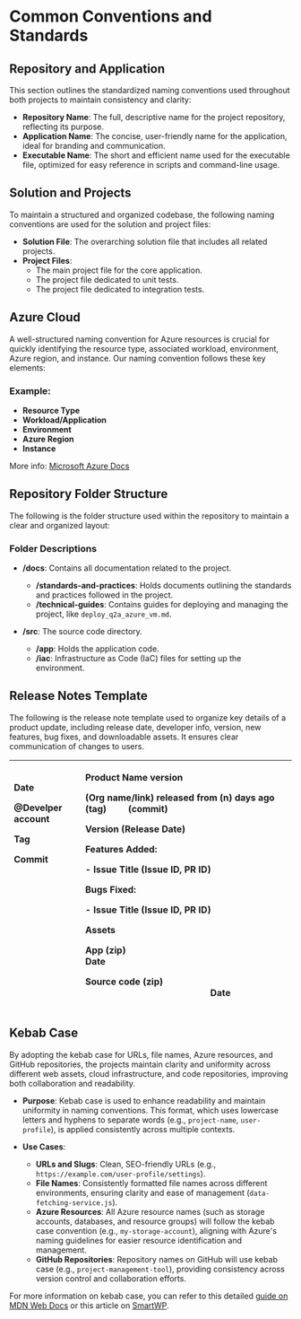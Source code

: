 # Common Conventions and Standards


## Repository and Application

This section outlines the standardized naming conventions used throughout both projects to maintain consistency and clarity:

- **Repository Name**: The full, descriptive name for the project repository, reflecting its purpose.
- **Application Name**: The concise, user-friendly name for the application, ideal for branding and communication.
- **Executable Name**: The short and efficient name used for the executable file, optimized for easy reference in scripts and command-line usage.

## Solution and Projects

To maintain a structured and organized codebase, the following naming conventions are used for the solution and project files:

- **Solution File**: The overarching solution file that includes all related projects.
- **Project Files**:
  - The main project file for the core application.
  - The project file dedicated to unit tests.
  - The project file dedicated to integration tests.

## Azure Cloud

A well-structured naming convention for Azure resources is crucial for quickly identifying the resource type, associated workload, environment, Azure region, and instance. Our naming convention follows these key elements:

### Example:

- **Resource Type**
- **Workload/Application**
- **Environment**
- **Azure Region**
- **Instance**

More info: [Microsoft Azure Docs](https://learn.microsoft.com/en-us/azure/cloud-adoption-framework/ready/azure-best-practices/resource-naming)

## Repository Folder Structure

The following is the folder structure used within the repository to maintain a clear and organized layout:

### Folder Descriptions

- **/docs**: Contains all documentation related to the project.
  - **/standards-and-practices**: Holds documents outlining the standards and practices followed in the project.
  - **/technical-guides**: Contains guides for deploying and managing the project, like `deploy_q2a_azure_vm.md`.
  
- **/src**: The source code directory.
  - **/app**: Holds the application code.
  - **/iac**: Infrastructure as Code (IaC) files for setting up the environment.


## Release Notes Template 
The following is the release note template used to organize key details of a product update, including release date, developer info, version, new features, bug fixes, and downloadable assets. It ensures clear communication of changes to users.

|<p>**Date**</p><p>**@Develper account**</p><p> **Tag**</p><p> **Commit** <br />&nbsp;<br /> <br />&nbsp;<br /><br />&nbsp;<br /><br />&nbsp;<br /><br />&nbsp;<br /><br />&nbsp;<br />  </p>|<p>**Product Name version** </p><p> (Org name/link) released from (n) days ago &nbsp; &nbsp; (tag) &nbsp; &nbsp; &nbsp; &nbsp; (commit) </p><p></p><p> Version (Release Date)</p><p></p><p>**Features Added:**</p><p>- Issue Title (Issue ID, PR ID) </p><p></p><p>**Bugs Fixed:**</p><p>- Issue Title (Issue ID, PR ID) </p><p></p><p>**Assets**</p><p> App (zip)	&nbsp;&nbsp;&nbsp;&nbsp;&nbsp;&nbsp;&nbsp;&nbsp;&nbsp;&nbsp;&nbsp;&nbsp;&nbsp;&nbsp;&nbsp;&nbsp;&nbsp;&nbsp;&nbsp;&nbsp;&nbsp;&nbsp;&nbsp;&nbsp;&nbsp;&nbsp;&nbsp;&nbsp;&nbsp;&nbsp;&nbsp;&nbsp;&nbsp;&nbsp;&nbsp;&nbsp;&nbsp;&nbsp;&nbsp;&nbsp;&nbsp;&nbsp;&nbsp;&nbsp;&nbsp;&nbsp;&nbsp;&nbsp;&nbsp;&nbsp;&nbsp;&nbsp;&nbsp;&nbsp;&nbsp;&nbsp;&nbsp;&nbsp;&nbsp;&nbsp;&nbsp;&nbsp;&nbsp;&nbsp; Date </p><p> Source code (zip) &nbsp;&nbsp;&nbsp;&nbsp;&nbsp;&nbsp;&nbsp;&nbsp;&nbsp;&nbsp;&nbsp;&nbsp;&nbsp;&nbsp;&nbsp;&nbsp;&nbsp;&nbsp;&nbsp;&nbsp;&nbsp;&nbsp;&nbsp;&nbsp;&nbsp;&nbsp;&nbsp;&nbsp;&nbsp;&nbsp;&nbsp;&nbsp;&nbsp;&nbsp;&nbsp;&nbsp;&nbsp;&nbsp;&nbsp;&nbsp;&nbsp;&nbsp;&nbsp;&nbsp;&nbsp;&nbsp;&nbsp;&nbsp;&nbsp;&nbsp;&nbsp;&nbsp;Date</p><p></p>|
| :- | :- |

## Kebab Case
By adopting the kebab case for URLs, file names, Azure resources, and GitHub repositories, the projects maintain clarity and uniformity across different web assets, cloud infrastructure, and code repositories, improving both collaboration and readability.
- **Purpose**: Kebab case is used to enhance readability and maintain uniformity in naming conventions. This format, which uses lowercase letters and hyphens to separate words (e.g., `project-name`, `user-profile`), is applied consistently across multiple contexts.

- **Use Cases**:
  - **URLs and Slugs**: Clean, SEO-friendly URLs (e.g., `https://example.com/user-profile/settings`).
  - **File Names**: Consistently formatted file names across different environments, ensuring clarity and ease of management (`data-fetching-service.js`).
  - **Azure Resources**: All Azure resource names (such as storage accounts, databases, and resource groups) will follow the kebab case convention (e.g., `my-storage-account`), aligning with Azure's naming guidelines for easier resource identification and management.
  - **GitHub Repositories**: Repository names on GitHub will use kebab case (e.g., `project-management-tool`), providing consistency across version control and collaboration efforts.



For more information on kebab case, you can refer to this detailed [guide on MDN Web Docs](https://developer.mozilla.org/en-US/docs/Glossary/Kebab_case) or this article on [SmartWP](https://smartwp.com/kebab-case/).

